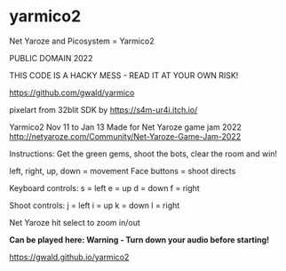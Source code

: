 # yarmico2
Net Yaroze and Picosystem = Yarmico2

 PUBLIC DOMAIN 2022

THIS CODE IS A HACKY MESS - READ IT AT YOUR OWN RISK!

https://github.com/gwald/yarmico

pixelart from 32blit SDK by https://s4m-ur4i.itch.io/

Yarmico2  Nov 11 to Jan 13
Made for Net Yaroze game jam 2022
http://netyaroze.com/Community/Net-Yaroze-Game-Jam-2022

Instructions:
Get the green gems, shoot the bots, clear the room and win!

left, right, up, down =  movement
Face buttons = shoot directs

Keyboard controls:
s = left
e = up
d = down
f = right

Shoot controls:
j = left
i = up
k = down
l = right



Net Yaroze hit select to zoom in/out

**Can be played here:
Warning - Turn down your audio before starting!**


https://gwald.github.io/yarmico2
